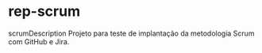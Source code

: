 rep-scrum
=========

scrumDescription
Projeto para teste de implantação da metodologia Scrum com GitHub e Jira.
